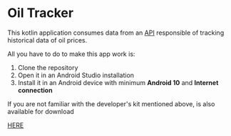 # Oil Tracker

This kotlin application consumes data from an [API](https://datahub.io/core/oil-prices/r/brent-daily.json) responsible of tracking historical data of oil prices.

<p>All you have to do to make this app work is:</p> 

1. Clone the repository
2. Open it in an Android Studio installation
3. Install it in an Android device with minimum **Android 10** and **Internet connection**

<p> If you are not familiar with the developer's kit mentioned above, is also available for download</p>

[HERE](https://github.com/simoneSolita/oil_tracker/raw/main/app/release/OilTracker.apk)
